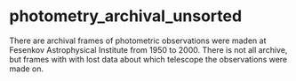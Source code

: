 # photometry_archival_unsorted
There are archival frames of photometric observations were maden at Fesenkov Astrophysical Institute from 1950 to 2000. There is not all archive, but frames with with lost data about which telescope the observations were made on.
